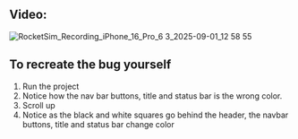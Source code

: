 ## Video:
![RocketSim_Recording_iPhone_16_Pro_6 3_2025-09-01_12 58 55](https://github.com/user-attachments/assets/8121b33a-bbe2-4ff4-8e7c-d971f2c6f963)

## To recreate the bug yourself
1. Run the project
2. Notice how the nav bar buttons, title and status bar is the wrong color.
3. Scroll up
4. Notice as the black and white squares go behind the header, the navbar buttons, title and status bar change color
